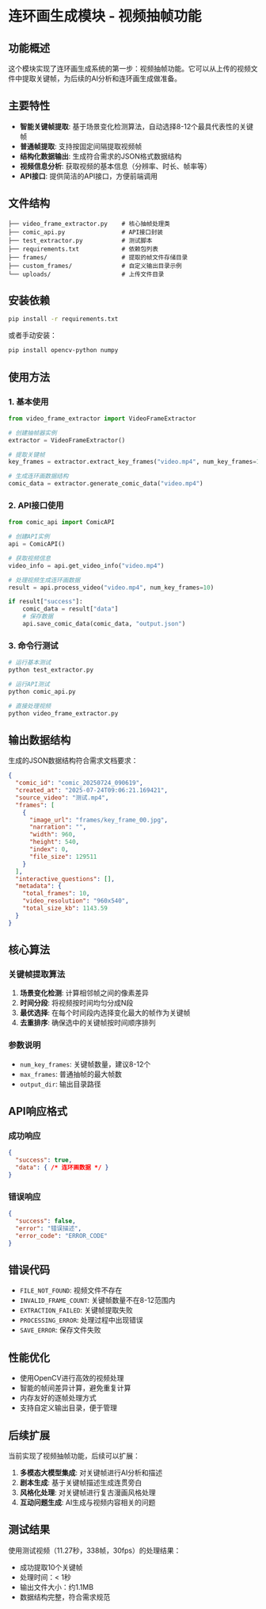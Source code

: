 # 连环画生成模块 - 视频抽帧功能

## 功能概述

这个模块实现了连环画生成系统的第一步：视频抽帧功能。它可以从上传的视频文件中提取关键帧，为后续的AI分析和连环画生成做准备。

## 主要特性

- **智能关键帧提取**: 基于场景变化检测算法，自动选择8-12个最具代表性的关键帧
- **普通帧提取**: 支持按固定间隔提取视频帧
- **结构化数据输出**: 生成符合需求的JSON格式数据结构
- **视频信息分析**: 获取视频的基本信息（分辨率、时长、帧率等）
- **API接口**: 提供简洁的API接口，方便前端调用

## 文件结构

```
├── video_frame_extractor.py    # 核心抽帧处理类
├── comic_api.py                # API接口封装
├── test_extractor.py           # 测试脚本
├── requirements.txt            # 依赖包列表
├── frames/                     # 提取的帧文件存储目录
├── custom_frames/              # 自定义输出目录示例
└── uploads/                    # 上传文件目录
```

## 安装依赖

```bash
pip install -r requirements.txt
```

或者手动安装：

```bash
pip install opencv-python numpy
```

## 使用方法

### 1. 基本使用

```python
from video_frame_extractor import VideoFrameExtractor

# 创建抽帧器实例
extractor = VideoFrameExtractor()

# 提取关键帧
key_frames = extractor.extract_key_frames("video.mp4", num_key_frames=10)

# 生成连环画数据结构
comic_data = extractor.generate_comic_data("video.mp4")
```

### 2. API接口使用

```python
from comic_api import ComicAPI

# 创建API实例
api = ComicAPI()

# 获取视频信息
video_info = api.get_video_info("video.mp4")

# 处理视频生成连环画数据
result = api.process_video("video.mp4", num_key_frames=10)

if result["success"]:
    comic_data = result["data"]
    # 保存数据
    api.save_comic_data(comic_data, "output.json")
```

### 3. 命令行测试

```bash
# 运行基本测试
python test_extractor.py

# 运行API测试
python comic_api.py

# 直接处理视频
python video_frame_extractor.py
```

## 输出数据结构

生成的JSON数据结构符合需求文档要求：

```json
{
  "comic_id": "comic_20250724_090619",
  "created_at": "2025-07-24T09:06:21.169421",
  "source_video": "测试.mp4",
  "frames": [
    {
      "image_url": "frames/key_frame_00.jpg",
      "narration": "",
      "width": 960,
      "height": 540,
      "index": 0,
      "file_size": 129511
    }
  ],
  "interactive_questions": [],
  "metadata": {
    "total_frames": 10,
    "video_resolution": "960x540",
    "total_size_kb": 1143.59
  }
}
```

## 核心算法

### 关键帧提取算法

1. **场景变化检测**: 计算相邻帧之间的像素差异
2. **时间分段**: 将视频按时间均匀分成N段
3. **最优选择**: 在每个时间段内选择变化最大的帧作为关键帧
4. **去重排序**: 确保选中的关键帧按时间顺序排列

### 参数说明

- `num_key_frames`: 关键帧数量，建议8-12个
- `max_frames`: 普通抽帧的最大帧数
- `output_dir`: 输出目录路径

## API响应格式

### 成功响应
```json
{
  "success": true,
  "data": { /* 连环画数据 */ }
}
```

### 错误响应
```json
{
  "success": false,
  "error": "错误描述",
  "error_code": "ERROR_CODE"
}
```

## 错误代码

- `FILE_NOT_FOUND`: 视频文件不存在
- `INVALID_FRAME_COUNT`: 关键帧数量不在8-12范围内
- `EXTRACTION_FAILED`: 关键帧提取失败
- `PROCESSING_ERROR`: 处理过程中出现错误
- `SAVE_ERROR`: 保存文件失败

## 性能优化

- 使用OpenCV进行高效的视频处理
- 智能的帧间差异计算，避免重复计算
- 内存友好的逐帧处理方式
- 支持自定义输出目录，便于管理

## 后续扩展

当前实现了视频抽帧功能，后续可以扩展：

1. **多模态大模型集成**: 对关键帧进行AI分析和描述
2. **剧本生成**: 基于关键帧描述生成连贯旁白
3. **风格化处理**: 对关键帧进行复古漫画风格处理
4. **互动问题生成**: AI生成与视频内容相关的问题

## 测试结果

使用测试视频（11.27秒，338帧，30fps）的处理结果：
- 成功提取10个关键帧
- 处理时间：< 1秒
- 输出文件大小：约1.1MB
- 数据结构完整，符合需求规范
